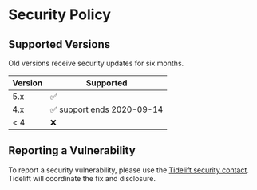 # Security Policy

## Supported Versions

Old versions receive security updates for six months.

| Version | Supported                                  |
| ------- | ------------------------------------------ |
| 5.x     | :white_check_mark:                         |
| 4.x     | :white_check_mark: support ends 2020-09-14 |
| < 4     | :x:                                        |

## Reporting a Vulnerability

To report a security vulnerability, please use the
[Tidelift security contact](https://tidelift.com/security).
Tidelift will coordinate the fix and disclosure.
